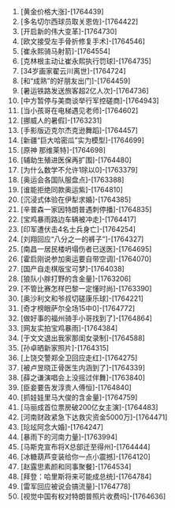 
1. [黄金价格大涨]-[1764439]
1. [多名切尔西球员取关恩佐]-[1764422]
1. [开启新的伟大变革]-[1764730]
1. [欧文接受左手骨折修复手术]-[1764546]
1. [崔永熙骑马射箭]-[1764554]
1. [克林根主动让崔永熙执行罚球]-[1764735]
1. [34岁画家翟云川离世]-[1764724]
1. [和“成熟”的好朋友出门]-[1764459]
1. [暑运铁路发送旅客超2亿人次]-[1764736]
1. [中方暂停与美商谈举行军控磋商]-[1764943]
1. [当小孩哥在电梯遇见老师]-[1764602]
1. [挪威人的暑假]-[1763231]
1. [手影版迈克尔杰克逊舞蹈]-[1764457]
1. [新疆“巨大哈密瓜”实为模型]-[1764699]
1. [原神 那维莱特]-[1764698]
1. [辅助生殖进医保再扩围]-[1764480]
1. [为什么数学不允许1除以0]-[1763379]
1. [奥运会各国队服盘点]-[1763388]
1. [谁能拒绝同款奥运紫]-[1764810]
1. [沉浸式体验在伊犁求婚]-[1764385]
1. [辛普森一家因特朗普遇刺停播]-[1764835]
1. [宝鸡暴雨路边车辆被冲走]-[1764417]
1. [印军遭伏击4名士兵身亡]-[1764254]
1. [刘翔回应“八分之一的裤子”]-[1764327]
1. [南昌一居民楼坍塌伤者已送医]-[1764695]
1. [霍启刚说参加奥运要自带空调]-[1764070]
1. [国产自走棋版宝可梦]-[1764038]
1. [狼队小胖打野的含金量]-[1763206]
1. [不管比赛怎样巴黎一定懂时尚]-[1763390]
1. [奥沙利文和爷叔切磋康乐球]-[1764221]
1. [奇才榜眼萨尔全场15中0]-[1764772]
1. [做好事的福州骑手小哥找到了]-[1764864]
1. [网友实拍宝鸡暴雨]-[1764384]
1. [于文文退出我家那闺女录制]-[1764588]
1. [孙卓晒新家照片]-[1764315]
1. [上饶交警郑全卫回应走红]-[1764275]
1. [被卢昱晓正骨医生内涵到了]-[1764339]
1. [薛之谦演唱会上没摇过伴舞]-[1763840]
1. [臣妾要告发淳贵人傅恒]-[1764840]
1. [抓娃娃里马大俊的含金量]-[1764759]
1. [马丽成首位票房破200亿女主演]-[1764483]
1. [河南财政紧急下达救灾资金5000万]-[1764471]
1. [玱玹阿念大婚]-[1764247]
1. [暴雨下的河南力量]-[1763994]
1. [马斯克宣布将X总部迁至得州]-[1764444]
1. [冰糖葫芦变装给你一点小震撼]-[1764120]
1. [赵露思素颜和同事聚餐]-[1764534]
1. [拜登：哈里斯将来可能成总统]-[1764784]
1. [雷军回应被说会搞流量]-[1764778]
1. [视觉中国有权对特朗普照片收费吗]-[1764636]